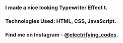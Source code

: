 ### I made a nice looking Typewriter Effect t.

### Technologies Used: HTML, CSS, JavaScript.

### Find me on Instagram - [@electrifying_codes][Instagram].

[Instagram]: https://www.instagram.com/electrifying_codes